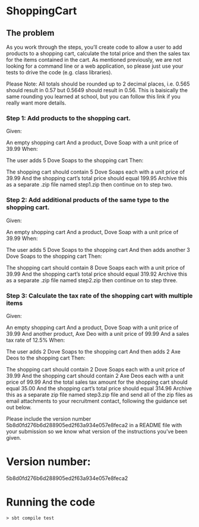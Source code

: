 # ShoppingCart
## The problem
As you work through the steps, you’ll create code to allow a user to add products to a shopping cart, calculate the total price and then the sales tax for the items contained in the cart. As mentioned previously, we are not looking for a command line or a web application, so please just use your tests to drive the code (e.g. class libraries).

Please Note: All totals should be rounded up to 2 decimal places, i.e. 0.565 should result in 0.57 but 0.5649 should result in 0.56. This is baisically the same rounding you learned at school, but you can follow this link if you really want more details.

### Step 1: Add products to the shopping cart.
Given:

An empty shopping cart
And a product, Dove Soap with a unit price of 39.99
When:

The user adds 5 Dove Soaps to the shopping cart
Then:

The shopping cart should contain 5 Dove Soaps each with a unit price of 39.99
And the shopping cart’s total price should equal 199.95
Archive this as a separate .zip file named step1.zip then continue on to step two.

### Step 2: Add additional products of the same type to the shopping cart.
Given:

An empty shopping cart
And a product, Dove Soap with a unit price of 39.99
When:

The user adds 5 Dove Soaps to the shopping cart
And then adds another 3 Dove Soaps to the shopping cart
Then:

The shopping cart should contain 8 Dove Soaps each with a unit price of 39.99
And the shopping cart’s total price should equal 319.92
Archive this as a separate .zip file named step2.zip then continue on to step three.

### Step 3: Calculate the tax rate of the shopping cart with multiple items
Given:

An empty shopping cart
And a product, Dove Soap with a unit price of 39.99
And another product, Axe Deo with a unit price of 99.99
And a sales tax rate of 12.5%
When:

The user adds 2 Dove Soaps to the shopping cart
And then adds 2 Axe Deos to the shopping cart
Then:

The shopping cart should contain 2 Dove Soaps each with a unit price of 39.99
And the shopping cart should contain 2 Axe Deos each with a unit price of 99.99
And the total sales tax amount for the shopping cart should equal 35.00
And the shopping cart’s total price should equal 314.96
Archive this as a separate zip file named step3.zip file and send all of the zip files as email attachments to your recruitment contact, following the guidance set out below.

Please include the version number 5b8d0fd276b6d288905ed2f63a934e057e8feca2 in a README file with your submission so we know what version of the instructions you’ve been given.
# Version number:
5b8d0fd276b6d288905ed2f63a934e057e8feca2

# Running the code
```
> sbt compile test

```
